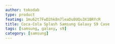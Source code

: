 ```yaml
---
author: tokodab
type: product
featimg: 1mu62t7FwD2hk8n7leaDu8UQu3X1BRYcR
title: Coca-Cola Splash Samsung Galaxy S9 Case
tags: [samsung, galaxy, s9]
category: [samsung]
---
```

